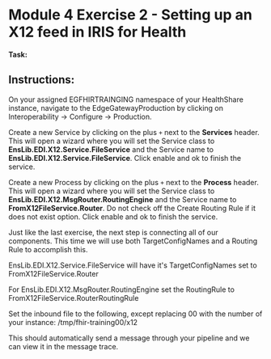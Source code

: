 # Module 4 Exercise 2 - Setting up an X12 feed in IRIS for Health


**Task:** 

## Instructions:

On your assigned EGFHIRTRAINGING namespace of your HealthShare instance, navigate to the EdgeGatewayProduction  by clicking on Interoperability -> Configure -> Production. 


Create a new Service by clicking on the plus `+` next to the **Services** header. This will open a wizard where you will set the Service class to **EnsLib.EDI.X12.Service.FileService** and the Service name to **EnsLib.EDI.X12.Service.FileService**. Click enable and ok to finish the service. 

Create a new Process by clicking on the plus `+` next to the **Process** header. This will open a wizard where you will set the Service class to **EnsLib.EDI.X12.MsgRouter.RoutingEngine** and the Service name to **FromX12FileService.Router**. Do not check off the Create Routing Rule if it does not exist option. Click enable and ok to finish the service. 


Just like the last exercise, the next step is connecting all of our components. This time we will use both TargetConfigNames and a Routing Rule to accomplish this. 

EnsLib.EDI.X12.Service.FileService will have it's TargetConfigNames set to FromX12FileService.Router

For EnsLib.EDI.X12.MsgRouter.RoutingEngine set the RoutingRule to FromX12FileService.RouterRoutingRule



Set the inbound file to the following, except replacing 00 with the number of your instance:
/tmp/fhir-training00/x12


This should automatically send a message through your pipeline and we can view it in the message trace.

